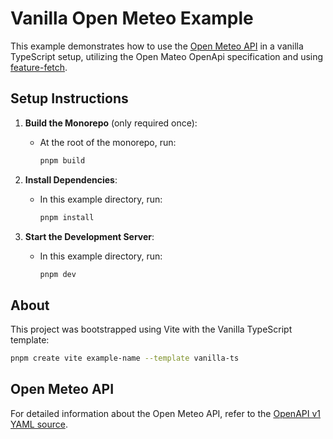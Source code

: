 # Vanilla Open Meteo Example

This example demonstrates how to use the [Open Meteo API](https://open-meteo.com/) in a vanilla TypeScript setup, utilizing the Open Mateo OpenApi specification and using [feature-fetch](https://www.npmjs.com/package/feature-fetch).

## Setup Instructions

1. **Build the Monorepo** (only required once):
   - At the root of the monorepo, run:
     ```bash
     pnpm build
     ```

2. **Install Dependencies**:
   - In this example directory, run:
     ```bash
     pnpm install
     ```

3. **Start the Development Server**:
   - In this example directory, run:
     ```bash
     pnpm dev
     ```

## About

This project was bootstrapped using Vite with the Vanilla TypeScript template:
```bash
pnpm create vite example-name --template vanilla-ts
```

## Open Meteo API

For detailed information about the Open Meteo API, refer to the [OpenAPI v1 YAML source](https://github.com/open-meteo/open-meteo/blob/main/openapi.yml).
